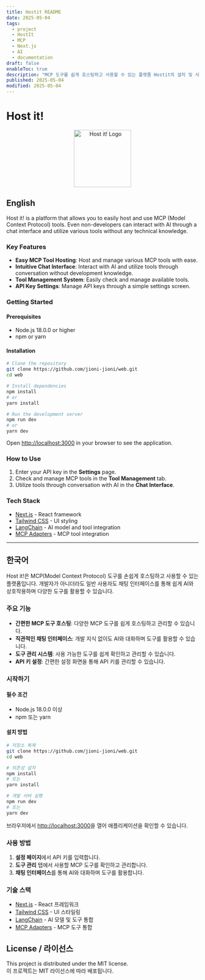 ```yaml
---
title: Hostit README
date: 2025-05-04
tags:
  - project
  - HostIt
  - MCP
  - Next.js
  - AI
  - documentation
draft: false
enableToc: true
description: "MCP 도구를 쉽게 호스팅하고 사용할 수 있는 플랫폼 Hostit의 설치 및 사용 가이드"
published: 2025-05-04
modified: 2025-05-04
---
```


# Host it!

<p align="center">
  <img src="./src/app/assets/hostit.png" alt="Host it! Logo" width="150" />
</p>

## English

Host it! is a platform that allows you to easily host and use MCP (Model Context Protocol) tools. Even non-developers can interact with AI through a chat interface and utilize various tools without any technical knowledge.

### Key Features

- **Easy MCP Tool Hosting**: Host and manage various MCP tools with ease.
- **Intuitive Chat Interface**: Interact with AI and utilize tools through conversation without development knowledge.
- **Tool Management System**: Easily check and manage available tools.
- **API Key Settings**: Manage API keys through a simple settings screen.

### Getting Started

#### Prerequisites

- Node.js 18.0.0 or higher
- npm or yarn

#### Installation

```bash
# Clone the repository
git clone https://github.com/jioni-jioni/web.git
cd web

# Install dependencies
npm install
# or
yarn install

# Run the development server
npm run dev
# or
yarn dev
```

Open [http://localhost:3000](http://localhost:3000) in your browser to see the application.

### How to Use

1. Enter your API key in the **Settings** page.
2. Check and manage MCP tools in the **Tool Management** tab.
3. Utilize tools through conversation with AI in the **Chat Interface**.

### Tech Stack

- [Next.js](https://nextjs.org/) - React framework
- [Tailwind CSS](https://tailwindcss.com/) - UI styling
- [LangChain](https://js.langchain.com/) - AI model and tool integration
- [MCP Adapters](https://github.com/langchain-ai/langchainjs/tree/main/libs/langchain-mcp-adapters) - MCP tool integration

---

## 한국어

Host it!은 MCP(Model Context Protocol) 도구를 손쉽게 호스팅하고 사용할 수 있는 플랫폼입니다. 개발자가 아니더라도 일반 사용자도 채팅 인터페이스를 통해 쉽게 AI와 상호작용하며 다양한 도구를 활용할 수 있습니다.

### 주요 기능

- **간편한 MCP 도구 호스팅**: 다양한 MCP 도구를 쉽게 호스팅하고 관리할 수 있습니다.
- **직관적인 채팅 인터페이스**: 개발 지식 없이도 AI와 대화하며 도구를 활용할 수 있습니다.
- **도구 관리 시스템**: 사용 가능한 도구를 쉽게 확인하고 관리할 수 있습니다.
- **API 키 설정**: 간편한 설정 화면을 통해 API 키를 관리할 수 있습니다.

### 시작하기

#### 필수 조건

- Node.js 18.0.0 이상
- npm 또는 yarn

#### 설치 방법

```bash
# 저장소 복제
git clone https://github.com/jioni-jioni/web.git
cd web

# 의존성 설치
npm install
# 또는
yarn install

# 개발 서버 실행
npm run dev
# 또는
yarn dev
```

브라우저에서 [http://localhost:3000](http://localhost:3000)을 열어 애플리케이션을 확인할 수 있습니다.

### 사용 방법

1. **설정 페이지**에서 API 키를 입력합니다.
2. **도구 관리** 탭에서 사용할 MCP 도구를 확인하고 관리합니다.
3. **채팅 인터페이스**를 통해 AI와 대화하며 도구를 활용합니다.

### 기술 스택

- [Next.js](https://nextjs.org/) - React 프레임워크
- [Tailwind CSS](https://tailwindcss.com/) - UI 스타일링
- [LangChain](https://js.langchain.com/) - AI 모델 및 도구 통합
- [MCP Adapters](https://github.com/langchain-ai/langchainjs/tree/main/libs/langchain-mcp-adapters) - MCP 도구 통합

## License / 라이선스

This project is distributed under the MIT license.  
이 프로젝트는 MIT 라이선스에 따라 배포됩니다.
